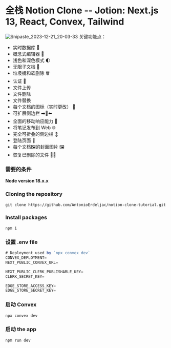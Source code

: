 # 全栈 Notion Clone -- Jotion: Next.js 13, React, Convex, Tailwind

![Snipaste_2023-12-21_20-03-33](https://github.com/greenhand-xj/notion-clone-jotion/assets/81698900/c6f6cc73-9e47-4fbc-a74b-cba981c0a5e6)
关键功能点：

- 实时数据库  🔗 
- 概念式编辑器  📝 
- 浅色和深色模式 🌓
- 无限子文档 🌲
- 垃圾桶和软删除 🗑️
- 认证 🔐 
- 文件上传
- 文件删除
- 文件替换
- 每个文档的图标（实时更改） 🌠
- 可扩展侧边栏 ➡️🔀⬅️
- 全面的移动响应能力 📱
- 将笔记发布到 Web 🌐
- 完全可折叠的侧边栏 ↕️
- 登陆页面  🛬
- 每个文档🖼️的封面图片 🖼️
- 恢复已删除的文件 🔄📄

### 需要的条件

**Node version 18.x.x**

### Cloning the repository

```shell
git clone https://github.com/AntonioErdeljac/notion-clone-tutorial.git
```

### Install packages

```shell
npm i
```

### 设置 .env file


```js
# Deployment used by `npx convex dev`
CONVEX_DEPLOYMENT=
NEXT_PUBLIC_CONVEX_URL=

NEXT_PUBLIC_CLERK_PUBLISHABLE_KEY=
CLERK_SECRET_KEY=

EDGE_STORE_ACCESS_KEY=
EDGE_STORE_SECRET_KEY=
```

### 启动 Convex

```shell
npx convex dev

```

### 启动 the app

```shell
npm run dev
```
